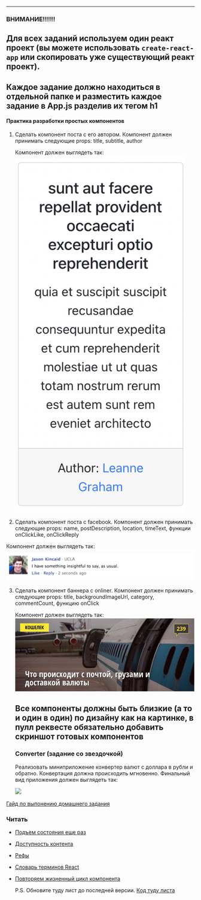 ###

---

### ВНИМАНИЕ!!!!!!

## Для всех заданий используем один реакт проект (вы можете использовать `create-react-app` или скопировать уже существующий реакт проект).

## Каждое задание должно находиться в отдельной папке и разместить каждое задание в App.js разделив их тегом h1

#### Практика разработки простых компонентов

1. Сделать компонент поста с его автором. Компонент должен принимать следующие props: title, subtitle, author

   Компонент должен выглядеть так:
   ![](./post.png)

2. Сделать компонент поста с facebook. Компонент должен принимать
   следующие props: name, postDescription, location, timeText, функции onClickLike, onClickReply

Компонент должен выглядеть так:
![](./facebookPost.png)

3. Сделать компонент баннера с onliner. Компонент должен принимать
   следующие props: title, backgroundImageUrl, category, commentCount, функцию onClick

   Компонент должен выглядеть так:
   ![](./onlinerLink.png)

   ## Все компоненты должны быть близкие (а то и один в один) по дизайну как на картинке, в пулл реквесте обязательно добавить скриншот готовых компонентов

   ### Converter (задание со звездочкой)

   Реализовать миниприложение конвертер валют с доллара в рубли и обратно. Конвертация должна происходить мгновенно.
   Финальный вид приложения должен выглядеть так:

   ![](./currency-converter.gif)

[Гайд по выпонению домашнего задания](../homework-guidelines.md)

### Читать

- [Подъем состояния еще раз](https://ru.reactjs.org/docs/lifting-state-up.html)
- [Доступность контента](https://ru.reactjs.org/docs/accessibility.html)
- [Рефы](https://ru.reactjs.org/docs/refs-and-the-dom.html)
- [Словарь терминов React](https://ru.reactjs.org/docs/glossary.html)
- [Повторяем жизненный цикл компонента](https://ru.reactjs.org/docs/react-component.html)

  P.S. Обновите туду лист до последней версии. [Код туду листа](./todo-app)
